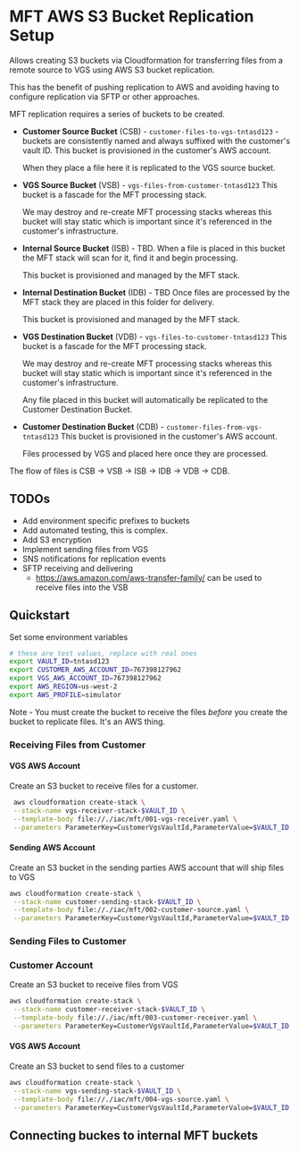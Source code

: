 # MFT AWS S3 Bucket Replication Setup

Allows creating S3 buckets via Cloudformation for transferring files from a remote source to VGS using AWS S3 bucket replication.

This has the benefit of pushing replication to AWS and avoiding having to configure replication via SFTP or other approaches.

MFT replication requires a series of buckets to be created.

- **Customer Source Bucket** (CSB) - `customer-files-to-vgs-tntasd123` - buckets are consistently named and always suffixed with the customer's vault ID.
   This bucket is provisioned in the customer's AWS account.

   When they place a file here it is replicated to the VGS source bucket.
- **VGS Source Bucket** (VSB) - `vgs-files-from-customer-tntasd123`
   This bucket is a fascade for the MFT processing stack.

   We may destroy and re-create MFT processing stacks whereas this bucket will stay static which is important since it's referenced in the customer's infrastructure.
- **Internal Source Bucket** (ISB) - TBD.
   When a file is placed in this bucket the MFT stack will scan for it, find it and begin processing.

   This bucket is provisioned and managed by the MFT stack.
- **Internal Destination Bucket** (IDB) - TBD
   Once files are processed by the MFT stack they are placed in this folder for delivery.

   This bucket is provisioned and managed by the MFT stack.
- **VGS Destination Bucket** (VDB) - `vgs-files-to-customer-tntasd123`
   This bucket is a fascade for the MFT processing stack.

   We may destroy and re-create MFT processing stacks whereas this bucket will stay static which is important since it's referenced in the customer's infrastructure.

   Any file placed in this bucket will automatically be replicated to the Customer Destination Bucket.
- **Customer Destination Bucket** (CDB) - `customer-files-from-vgs-tntasd123`
   This bucket is provisioned in the customer's AWS account.

   Files processed by VGS and placed here once they are processed.

The flow of files is CSB -> VSB -> ISB -> IDB -> VDB -> CDB.

## TODOs

- Add environment specific prefixes to buckets
- Add automated testing, this is complex.
- Add S3 encryption
- Implement sending files from VGS
- SNS notifications for replication events
- SFTP receiving and delivering
    - https://aws.amazon.com/aws-transfer-family/ can be used to receive files into the VSB

## Quickstart

Set some environment variables

```bash
# these are test values, replace with real ones
export VAULT_ID=tntasd123
export CUSTOMER_AWS_ACCOUNT_ID=767398127962
export VGS_AWS_ACCOUNT_ID=767398127962
export AWS_REGION=us-west-2
export AWS_PROFILE=simulator
```

Note - You must create the bucket to receive the files _before_ you create the bucket to replicate files. It's an AWS thing.

### Receiving Files from Customer

#### VGS AWS Account

Create an S3 bucket to receive files for a customer.

```bash
 aws cloudformation create-stack \
 --stack-name vgs-receiver-stack-$VAULT_ID \
 --template-body file://./iac/mft/001-vgs-receiver.yaml \
 --parameters ParameterKey=CustomerVgsVaultId,ParameterValue=$VAULT_ID ParameterKey=CustomerAwsAccountId,ParameterValue=$CUSTOMER_AWS_ACCOUNT_ID --capabilities CAPABILITY_NAMED_IAM
```

#### Sending AWS Account

Create an S3 bucket in the sending parties AWS account that will ship files to VGS

```bash
aws cloudformation create-stack \
 --stack-name customer-sending-stack-$VAULT_ID \
 --template-body file://./iac/mft/002-customer-source.yaml \
 --parameters ParameterKey=CustomerVgsVaultId,ParameterValue=$VAULT_ID ParameterKey=VgsAwsAccountId,ParameterValue=$VGS_AWS_ACCOUNT_ID --capabilities CAPABILITY_NAMED_IAM
```

### Sending Files to Customer

### Customer Account

Create an S3 bucket to receive files from VGS

```bash
aws cloudformation create-stack \
 --stack-name customer-receiver-stack-$VAULT_ID \
 --template-body file://./iac/mft/003-customer-receiver.yaml \
 --parameters ParameterKey=CustomerVgsVaultId,ParameterValue=$VAULT_ID ParameterKey=VgsAwsAccountId,ParameterValue=$VGS_AWS_ACCOUNT_ID --capabilities CAPABILITY_NAMED_IAM
```

#### VGS AWS Account

Create an S3 bucket to send files to a customer

```bash
aws cloudformation create-stack \
 --stack-name vgs-sending-stack-$VAULT_ID \
 --template-body file://./iac/mft/004-vgs-source.yaml \
 --parameters ParameterKey=CustomerVgsVaultId,ParameterValue=$VAULT_ID ParameterKey=CustomerAwsAccountId,ParameterValue=$CUSTOMER_AWS_ACCOUNT_ID --capabilities CAPABILITY_NAMED_IAM
```


## Connecting buckes to internal MFT buckets